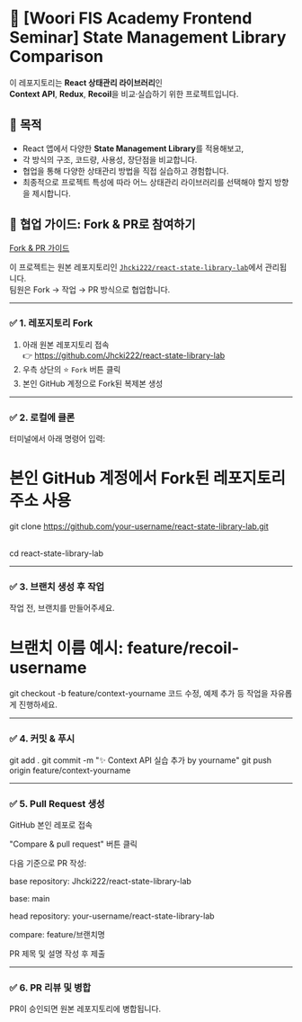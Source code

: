 # 🧪 [Woori FIS Academy Frontend Seminar] State Management Library Comparison

이 레포지토리는 **React 상태관리 라이브러리**인  
**Context API**, **Redux**, **Recoil**을 비교·실습하기 위한 프로젝트입니다.

## 📌 목적

-   React 앱에서 다양한 **State Management Library**를 적용해보고,
-   각 방식의 구조, 코드량, 사용성, 장단점을 비교합니다.
-   협업을 통해 다양한 상태관리 방법을 직접 실습하고 경험합니다.
-   최종적으로 프로젝트 특성에 따라 어느 상태관리 라이브러리를 선택해야 할지 방향을 제시합니다.

## 👥 협업 가이드: Fork & PR로 참여하기

[Fork & PR 가이드](https://seungwubaek.github.io/tools/git/contributing_using_pull_request/)

이 프로젝트는 원본 레포지토리인 [`Jhcki222/react-state-library-lab`](https://github.com/Jhcki222/react-state-library-lab)에서 관리됩니다.  
팀원은 Fork → 작업 → PR 방식으로 협업합니다.

---

### ✅ 1. 레포지토리 Fork

1. 아래 원본 레포지토리 접속  
   👉 https://github.com/Jhcki222/react-state-library-lab
2. 우측 상단의 ⭐ `Fork` 버튼 클릭
3. 본인 GitHub 계정으로 Fork된 복제본 생성

---

### ✅ 2. 로컬에 클론

터미널에서 아래 명령어 입력:

# 본인 GitHub 계정에서 Fork된 레포지토리 주소 사용

git clone https://github.com/your-username/react-state-library-lab.git

<br/>
cd react-state-library-lab

---

### ✅ 3. 브랜치 생성 후 작업

작업 전, 브랜치를 만들어주세요.

# 브랜치 이름 예시: feature/recoil-username

git checkout -b feature/context-yourname
코드 수정, 예제 추가 등 작업을 자유롭게 진행하세요.

---

### ✅ 4. 커밋 & 푸시

git add .
git commit -m "✨ Context API 실습 추가 by yourname"
git push origin feature/context-yourname

---

### ✅ 5. Pull Request 생성

GitHub 본인 레포로 접속

"Compare & pull request" 버튼 클릭

다음 기준으로 PR 작성:

base repository: Jhcki222/react-state-library-lab

base: main

head repository: your-username/react-state-library-lab

compare: feature/브랜치명

PR 제목 및 설명 작성 후 제출

---

### ✅ 6. PR 리뷰 및 병합

PR이 승인되면 원본 레포지토리에 병합됩니다.

